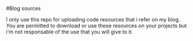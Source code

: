 #Blog sources

I only use this repo for uploading code resources that i refer on my blog. You are permitted to download or use these resources on your projects but i'm not responsable of the use that you will give to it.
